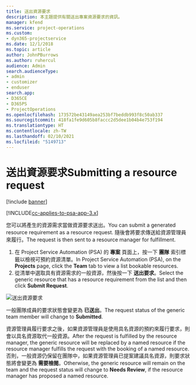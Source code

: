 ```yaml
---
title: 送出資源要求
description: 本主題提供有關送出專案資源要求的資訊。
manager: kfend
ms.service: project-operations
ms.custom:
- dyn365-projectservice
ms.date: 12/1/2018
ms.topic: article
author: JohnPBurrows
ms.author: ruhercul
audience: Admin
search.audienceType:
- admin
- customizer
- enduser
search.app:
- D365CE
- D365PS
- ProjectOperations
ms.openlocfilehash: 173572be43149aea253bf7beddb993f8c50ab337
ms.sourcegitcommit: 418fa1fe9d605b8faccc2d5dee1b04b4e753f194
ms.translationtype: HT
ms.contentlocale: zh-TW
ms.lasthandoff: 02/10/2021
ms.locfileid: "5149713"
---
```

# <a name="submitting-a-resource-request"></a><span data-ttu-id="cacd9-103">送出資源要求</span><span class="sxs-lookup"><span data-stu-id="cacd9-103">Submitting a resource request</span></span>

[!include [banner](../includes/psa-now-project-operations.md)]

[!INCLUDE[cc-applies-to-psa-app-3.x](../includes/cc-applies-to-psa-app-3x.md)]

<span data-ttu-id="cacd9-104">您可以將產生的資源需求當做資源要求送出。</span><span class="sxs-lookup"><span data-stu-id="cacd9-104">You can submit a generated resource requirement as a resource request.</span></span> <span data-ttu-id="cacd9-105">隨後會將要求傳送給資源管理員來履行。</span><span class="sxs-lookup"><span data-stu-id="cacd9-105">The request is then sent to a resource manager for fulfillment.</span></span>

1. <span data-ttu-id="cacd9-106">在 Project Service Automation (PSA) 的 **專案** 頁面上，按一下 **團隊** 索引標籤以檢視可預約資源清單。</span><span class="sxs-lookup"><span data-stu-id="cacd9-106">In Project Service Automation (PSA), on the **Projects** page, click the **Team** tab to view a list bookable resources.</span></span> 
2. <span data-ttu-id="cacd9-107">從清單中選取具有資源需求的一般資源，然後按一下 **送出要求**。</span><span class="sxs-lookup"><span data-stu-id="cacd9-107">Select the generic resource that has a resource requirement from the list and then click **Submit Request**.</span></span>

![送出資源要求](media/RM-how-to-18.png)

<span data-ttu-id="cacd9-109">一般團隊成員的要求狀態會變更為 **已送出**。</span><span class="sxs-lookup"><span data-stu-id="cacd9-109">The request status of the generic team member will change to **Submitted**.</span></span>

<span data-ttu-id="cacd9-110">資源管理員履行要求之後，如果資源管理員是使用具名資源的預約來履行要求，則會以具名資源取代一般資源。</span><span class="sxs-lookup"><span data-stu-id="cacd9-110">After the request is fulfilled by the resource manager, the generic resource will be replaced by a named resource if the resource manager fulfills the request with the booking of a named resource.</span></span> <span data-ttu-id="cacd9-111">否則，一般資源仍保留在團隊中，如果資源管理員已提案建議具名資源，則要求狀態將會變更為 **需要檢閱**。</span><span class="sxs-lookup"><span data-stu-id="cacd9-111">Otherwise, the generic resource will remain on the team and the request status will change to **Needs Review**, if the resource manager has proposed a named resource.</span></span>
